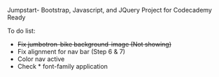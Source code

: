 Jumpstart- Bootstrap, Javascript, and JQuery Project for Codecademy Ready

To do list:
- <s>Fix jumbotron-bike background-image (Not showing)</s>
- Fix alignment for nav bar (Step 6 & 7)
- Color nav active
- Check * font-family application
